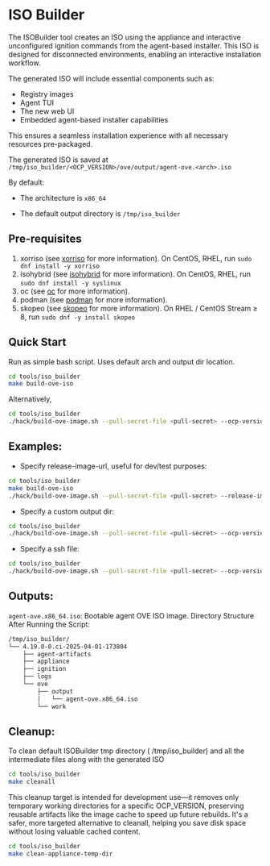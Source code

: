 # ISO Builder

The ISOBuilder tool creates an ISO using the appliance and interactive unconfigured ignition commands from the agent-based installer. This ISO is designed for disconnected environments, enabling an interactive installation workflow.

The generated ISO will include essential components such as:

- Registry images
- Agent TUI 
- The new web UI
- Embedded agent-based installer capabilities

This ensures a seamless installation experience with all necessary resources pre-packaged.

The generated ISO is saved at `/tmp/iso_builder/<OCP_VERSION>/ove/output/agent-ove.<arch>.iso`

By default:

- The architecture is `x86_64`

- The default output directory is `/tmp/iso_builder`

## Pre-requisites

1. xorriso (see [xorriso](https://www.gnu.org/software/xorriso/) for more information). On CentOS, RHEL, run `sudo dnf install -y xorriso`
2. isohybrid (see [isohybrid](https://man.archlinux.org/man/core/syslinux/isohybrid.1.en) for more information). On CentOS, RHEL, run `sudo dnf install -y syslinux`
3. oc (see [oc](https://docs.redhat.com/en/documentation/openshift_container_platform/4.20/html/cli_tools/openshift-cli-oc#cli-installing-cli_cli-developer-commands) for more information).
4. podman (see [podman](https://podman.io/docs/installation) for more information).
5. skopeo (see [skopeo](https://github.com/containers/skopeo/blob/main/install.md) for more information). On RHEL / CentOS Stream ≥ 8, run `sudo dnf -y install skopeo`


## Quick Start

Run as simple bash script. Uses default arch and output dir location.
```bash
cd tools/iso_builder
make build-ove-iso
```
Alternatively,

```bash
cd tools/iso_builder
./hack/build-ove-image.sh --pull-secret-file <pull-secret> --ocp-version <openshift-major.minor.patch-version>
```
## Examples:
- Specify release-image-url, useful for dev/test purposes:

```bash
cd tools/iso_builder
make build-ove-iso
./hack/build-ove-image.sh --pull-secret-file <pull-secret> --release-image-url <openshift-release-image-url>
```

- Specify a custom output dir:
```bash
cd tools/iso_builder
./hack/build-ove-image.sh --pull-secret-file <pull-secret> --ocp-version <openshift-major.minor.patch-version> --dir <path>
```

- Specify a ssh file:
```bash
cd tools/iso_builder
./hack/build-ove-image.sh --pull-secret-file <pull-secret> --ocp-version <openshift-major.minor.patch-version> --ssh-key-file <path>
```

## Outputs:
`agent-ove.x86_64.iso`: Bootable agent OVE ISO image.
Directory Structure After Running the Script:
```bash
/tmp/iso_builder/
└── 4.19.0-0.ci-2025-04-01-173804
    ├── agent-artifacts
    ├── appliance
    ├── ignition
    ├── logs
    └── ove
        ├── output
        │   └── agent-ove.x86_64.iso
        └── work
```
## Cleanup:

To clean default ISOBuilder tmp directory ( /tmp/iso_builder) and all the intermediate files along with the generated ISO 
```bash
cd tools/iso_builder
make cleanall
```

This cleanup target is intended for development use—it removes only temporary working directories for a specific OCP_VERSION, preserving reusable artifacts like the image cache to speed up future rebuilds. It's a safer, more targeted alternative to cleanall, helping you save disk space without losing valuable cached content.
```bash
cd tools/iso_builder
make clean-appliance-temp-dir
```
